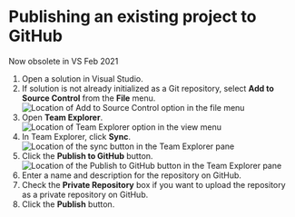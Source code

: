 # Publishing an existing project to GitHub

Now obsolete in VS Feb 2021

1. Open a solution in Visual Studio.
2. If solution is not already initialized as a Git repository, select **Add to Source Control** from the **File** menu.
![Location of Add to Source Control option in the file menu](images/add-to-source-control.png)
3. Open **Team Explorer**.
![Location of Team Explorer option in the view menu](images/open-team-explorer.png)
4. In Team Explorer, click **Sync**.
![Location of the sync button in the Team Explorer pane](images/team-explorer-sync.png)
5. Click the **Publish to GitHub** button.
![Location of the Publish to GitHub button in the Team Explorer pane](images/publish-to-github.png)
6. Enter a name and description for the repository on GitHub.
7. Check the **Private Repository** box if you want to upload the repository as a private repository on GitHub.
8. Click the **Publish** button.
